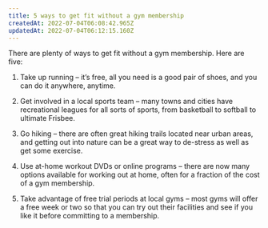 ```yaml
---
title: 5 ways to get fit without a gym membership
createdAt: 2022-07-04T06:08:42.965Z
updatedAt: 2022-07-04T06:12:15.160Z
---
```


There are plenty of ways to get fit without a gym membership. Here are five:

1. Take up running – it’s free, all you need is a good pair of shoes, and you can do it anywhere, anytime.

2. Get involved in a local sports team – many towns and cities have recreational leagues for all sorts of sports, from basketball to softball to ultimate Frisbee.

3. Go hiking – there are often great hiking trails located near urban areas, and getting out into nature can be a great way to de-stress as well as get some exercise.

4. Use at-home workout DVDs or online programs – there are now many options available for working out at home, often for a fraction of the cost of a gym membership.

5. Take advantage of free trial periods at local gyms – most gyms will offer a free week or two so that you can try out their facilities and see if you like it before committing to a membership.
